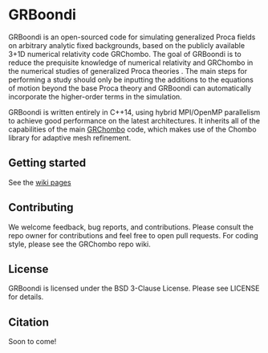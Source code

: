 # GRBoondi

GRBoondi is an open-sourced code for simulating generalized Proca fields on arbitrary analytic fixed backgrounds, based on the publicly available 3+1D numerical relativity code GRChombo. The goal of GRBoondi is to reduce the prequisite knowledge of numerical relativity and GRChombo in the numerical studies of generalized Proca theories . The main steps for performing a study should only be inputting the additions to the equations of motion beyond the base Proca theory and GRBoondi can automatically incorporate the higher-order terms in the simulation.



GRBoondi is written entirely in C++14, using hybrid MPI/OpenMP 
parallelism to achieve good performance on the latest architectures.
It inherits all of the capabilities of the main [GRChombo](https://github.com/GRChombo/GRChombo) 
code, which makes use of the Chombo library for adaptive mesh refinement.


## Getting started
See the [wiki pages](https://github.com/ShaunFell/GRBoondi/wiki)

## Contributing
We welcome feedback, bug reports, and contributions. Please consult the repo owner for contributions and feel free to open pull requests. For coding style, please see the GRChombo repo wiki.

## License
GRBoondi is licensed under the BSD 3-Clause License. Please see LICENSE for details.

## Citation
Soon to come!